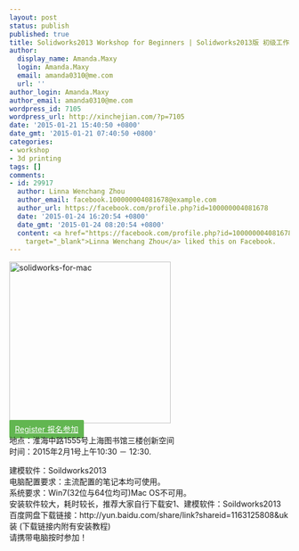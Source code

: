 ```yaml
---
layout: post
status: publish
published: true
title: Solidworks2013 Workshop for Beginners | Solidworks2013版 初级工作坊 - Feb 01
author:
  display_name: Amanda.Maxy
  login: Amanda.Maxy
  email: amanda0310@me.com
  url: ''
author_login: Amanda.Maxy
author_email: amanda0310@me.com
wordpress_id: 7105
wordpress_url: http://xinchejian.com/?p=7105
date: '2015-01-21 15:40:50 +0800'
date_gmt: '2015-01-21 07:40:50 +0800'
categories:
- workshop
- 3d printing
tags: []
comments:
- id: 29917
  author: Linna Wenchang Zhou
  author_email: facebook.100000004081678@example.com
  author_url: https://facebook.com/profile.php?id=100000004081678
  date: '2015-01-24 16:20:54 +0800'
  date_gmt: '2015-01-24 08:20:54 +0800'
  content: <a href="https://facebook.com/profile.php?id=100000004081678"
    target="_blank">Linna Wenchang Zhou</a> liked this on Facebook.
---
```

<p><a href="http://xinchejian.com/wp-content/uploads/2015/01/solidworks-for-mac.png"><img src="http://xinchejian.com/wp-content/uploads/2015/01/solidworks-for-mac-290x290.png" alt="solidworks-for-mac" width="290" height="290" class="aligncenter size-thumbnail wp-image-7106" /></a><br />
<a style="background-color:#62b651;color:white;border-radius:2px;cursor:pointer;font-size:14px;padding:8px 10px;" href="http://www.huodongxing.com/event/1265917026000" target="_blank" title="立即报名">Register 报名参加</a><br />
地点：淮海中路1555号上海图书馆三楼创新空间<br />
时间：2015年2月1号上午10:30 － 12:30.</p>
<p>建模软件：Soildworks2013<br />
电脑配置要求：主流配置的笔记本均可使用。<br />
系统要求：Win7(32位与64位均可)Mac OS不可用。<br />
安装软件较大，耗时较长，推荐大家自行下载安1、建模软件：Soildworks2013<br />
百度网盘下载链接：http://yun.baidu.com/share/link?shareid=1163125808&uk装 (下载链接内附有安装教程)<br />
请携带电脑按时参加！</p>
